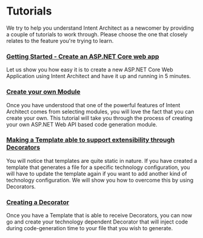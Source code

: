 # Tutorials

We try to help you understand Intent Architect as a newcomer by providing a couple of tutorials to work through.
Please choose the one that closely relates to the feature you're trying to learn.

### [Getting Started - Create an ASP.NET Core web app](create-an-aspnetcore-web-app.md)
Let us show you how easy it is to create a new ASP.NET Core Web Application using Intent Architect and have it up and running in 5 minutes.

### [Create your own Module](create-your-own-module.md)
Once you have understood that one of the powerful features of Intent Architect comes from selecting modules, you will love the fact that you can create your own. This tutorial will take you through the process of creating your own ASP.NET Web API based code generation module.

### [Making a Template able to support extensibility through Decorators](make-template-extensible-through-decorators.md)
You will notice that templates are quite static in nature. If you have created a template that generates a file for a specific technology configuration, you will have to update the template again if you want to add another kind of technology configuration. We will show you how to overcome this by using Decorators.

### [Creating a Decorator](create-decorator.md)
Once you have a Template that is able to receive Decorators, you can now go and create your technology dependent Decorator that will inject code during code-generation time to your file that you wish to generate.